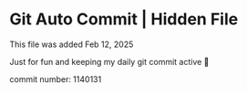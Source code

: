 # Git Auto Commit | Hidden File

This file was added Feb 12, 2025

Just for fun and keeping my daily git commit active 🤪

commit number: 1140131

